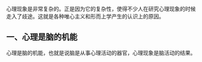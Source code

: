 

心理现象是非常复杂的。正是因为它的复杂性，使得不少人在研究心理现象的时候走入了歧途。这就是各种唯心主义和形而上学产生的认识上的原因。

## 一、心理是脑的机能

心理是脑的机能，也就是说脑是从事心理活动的器官，心理现象是脑活动的结果。
